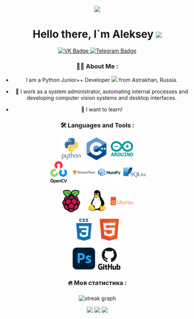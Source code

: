 <div id="header" align="center">
  <img src="https://media.tenor.com/xOATr8vcb9IAAAAi/superfighters-sfd.gif" width="100"/>
  <div id="badges">
  <h1>
    Hello there, I`m Aleksey
    <img src="https://media.giphy.com/media/hvRJCLFzcasrR4ia7z/giphy.gif" width="30px"/>
  </h1>
</div>
<div id="badges" align="center">
<a href="https://vk.com/whynot_46">
  <img src="https://img.shields.io/badge/VK-blue?style=for-the-badge&logo=vk&logoColor=white" alt="VK Badge"/>
</a>
<a href="https://t.me/Gray_WH">
  <img src="https://img.shields.io/badge/Telegram-00BFFF?style=for-the-badge&logo=telegram&logoColor=white" alt="Telegram Badge"/>
</a>
</div>

### :woman_technologist: About Me :
- I am a Python Junior++ Developer <img src="https://media.giphy.com/media/WUlplcMpOCEmTGBtBW/giphy.gif" width="30"> from Astrakhan, Russia.
- :telescope: I work as a system administrator, automating internal processes and developing computer vision systems and desktop interfaces.

- :seedling: I want to learn!





### :hammer_and_wrench: Languages and Tools :
<div> 
  <img src="https://github.com/devicons/devicon/blob/master/icons/python/python-original-wordmark.svg" title="Python" alt="Python" width="60" height="60"/>&nbsp;
  <img src="https://github.com/devicons/devicon/blob/master/icons/cplusplus/cplusplus-original.svg" title="C++" alt="C++" width="60" height="60"/>&nbsp;
  <img src="https://github.com/devicons/devicon/blob/master/icons/arduino/arduino-original-wordmark.svg" title="Arduino" alt="Arduino" width="60" height="60"/>&nbsp;
  <br>
  <img src="https://github.com/devicons/devicon/blob/master/icons/opencv/opencv-original-wordmark.svg" title="Open-CV" alt="Open-CV" width="60" height="60"/>&nbsp;
  <img src="https://github.com/devicons/devicon/blob/master/icons/tensorflow/tensorflow-original-wordmark.svg" title="Tensorflow" alt="Tensorflow" width="60" height="60"/>&nbsp;
  <img src="https://github.com/devicons/devicon/blob/master/icons/numpy/numpy-original-wordmark.svg" title="NumPy" alt="NumPy" width="60" height="60"/>&nbsp;
  <img src="https://github.com/devicons/devicon/blob/master/icons/sqlite/sqlite-original-wordmark.svg" title="SQLite" alt="SQLite" width="60" height="60"/>&nbsp;
  
  
  <img src="https://github.com/devicons/devicon/blob/master/icons/raspberrypi/raspberrypi-original.svg" title="Raspberry Pi" alt="Raspberry Pi" width="60" height="60"/>&nbsp;
  <img src="https://github.com/devicons/devicon/blob/master/icons/linux/linux-original.svg" title="Linux" alt="Linux" width="60" height="60"/>&nbsp;
  <img src="https://github.com/devicons/devicon/blob/master/icons/ubuntu/ubuntu-plain-wordmark.svg" title="Ubuntu" alt="Ubuntu" width="60" height="60"/>&nbsp;
  
  <img src="https://github.com/devicons/devicon/blob/master/icons/css3/css3-plain-wordmark.svg"  title="CSS3" alt="CSS" width="60" height="60"/>&nbsp;
  <img src="https://github.com/devicons/devicon/blob/master/icons/html5/html5-original.svg" title="HTML5" alt="HTML" width="60" height="60"/>&nbsp;
  
  <img src="https://github.com/devicons/devicon/blob/master/icons/photoshop/photoshop-original.svg" title="Photoshop" alt="Photoshop" width="60" height="60"/>&nbsp;
  <img src="https://github.com/devicons/devicon/blob/master/icons/github/github-original-wordmark.svg" title="GitHub" alt="GitHub" width="60" height="60"/>&nbsp;

</div>


<h3 align="center">🔥   Моя статистика :</h3>

###

<div align="center">
  <img src="https://streak-stats.demolab.com?user=Whynot46&locale=en&mode=daily&theme=dark&hide_border=false&border_radius=5&order=3" height="220" alt="streak graph"  />
</div>

![](http://github-profile-summary-cards.vercel.app/api/cards/profile-details?username=Whynot46&theme=dark)
![](http://github-profile-summary-cards.vercel.app/api/cards/repos-per-language?username=Whynot46&theme=dark)
![](http://github-profile-summary-cards.vercel.app/api/cards/stats?username=Whynot46&theme=dark)
